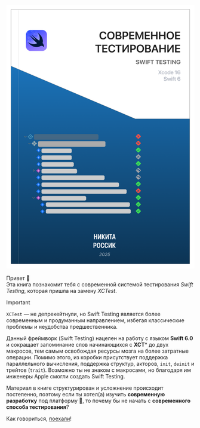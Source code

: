 ![Великолепная_обложка_книги](assets/Cover.png)

Привет 👋 <br>
Эта книга познакомит тебя с современной системой тестирования _Swift Testing_,  которая пришла на замену _XCTest_.

> [!IMPORTANT]
> `XCTest` — не депрекейтнули, но Swift Testing является более современным и продуманным направлением, избегая классические проблемы и неудобства предшественника.

Данный фреймворк (Swift Testing) нацелен на работу с языком **Swift 6.0** и сокращает запоминание слов начинающихся с **XCT*** до двух макросов, тем самым освобождая ресурсы мозга на более затратные операции. Помимо этого, из коробки присутствует поддержка параллельного вычисления, поддержка структур, акторов, `init`, `deinit` и трейтов (`trait`). Возможно ты не знаком с макросами, но благодаря им инженеры Apple смогли создать Swift Testing.

Материал в книге структурирован и усложнение происходит постепенно, поэтому если ты хотел(а) изучить __современную разработку__ под платформу , то почему бы не начать с __современного способа тестирования__?

Как говориться, [поехали][lets_go]!


[lets_go]: basic_macro.md